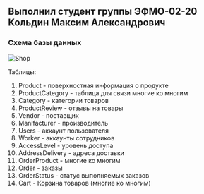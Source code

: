 ## Выполнил студент группы ЭФМО-02-20 Кольдин Максим Александрович

### Схема базы данных
![Shop](https://github.com/user-attachments/assets/4fb5bd7c-4784-4f1d-a16d-9d316cf405bb)


Таблицы: 
1. Product - поверхностная информация о продукте
2. ProductCategory - таблица для связи многие ко многим
3. Category - категории товаров
4. ProductReview - отзывы на товары
5. Vendor - поставщик
6. Manifacturer - производитель
7. Users - аккаунт пользователя
8. Worker - аккаунты сотрудников
9. AccessLevel - уровень доступа
10. AddressDelivery - адреса доставки
11. OrderProduct - многие ко многим
12. Order - заказы
13. OrderStatus - статус выполняемых заказов
14. Cart - Корзина товаров (многие ко многим)
